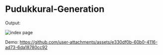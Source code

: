# Pudukkural-Generation

Output:

![index page](https://github.com/user-attachments/assets/a6fc37c8-0dbd-4844-a9c3-af94016d639c)


Demo:
https://github.com/user-attachments/assets/e330df0b-60b0-4116-ad73-6da18780cc92


